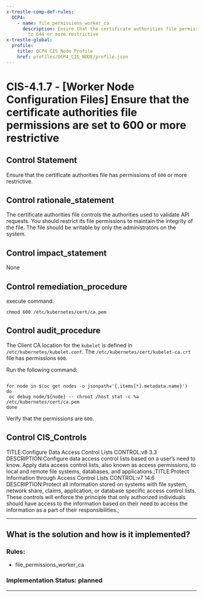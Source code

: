 ```yaml
---
x-trestle-comp-def-rules:
  OCP4:
    - name: file_permissions_worker_ca
      description: Ensure that the certificate authorities file permissions are set
        to 644 or more restrictive
x-trestle-global:
  profile:
    title: OCP4 CIS Node Profile
    href: profiles/OCP4_CIS_NODE/profile.json
---
```


# CIS-4.1.7 - \[Worker Node Configuration Files\] Ensure that the certificate authorities file permissions are set to 600 or more restrictive

## Control Statement

Ensure that the certificate authorities file has permissions of `600` or more restrictive.

## Control rationale_statement

The certificate authorities file controls the authorities used to validate API requests. You should restrict its file permissions to maintain the integrity of the file. The file should be writable by only the administrators on the system.

## Control impact_statement

None

## Control remediation_procedure

execute command:

```
chmod 600 /etc/kubernetes/cert/ca.pem
```

## Control audit_procedure

The Client CA location for the `kubelet` is defined in `/etc/kubernetes/kubelet.conf`. The 
`/etc/kubernetes/cert/kubelet-ca.crt` file has permissions `600`.

Run the following command:

```

for node in $(oc get nodes -o jsonpath='{.items[*].metadata.name}')
do
 oc debug node/${node} -- chroot /host stat -c %a /etc/kubernetes/cert/ca.pem
done
```

Verify that the permissions are `600`.

## Control CIS_Controls

TITLE:Configure Data Access Control Lists CONTROL:v8 3.3 DESCRIPTION:Configure data access control lists based on a user’s need to know. Apply data access control lists, also known as access permissions, to local and remote file systems, databases, and applications.;TITLE:Protect Information through Access Control Lists CONTROL:v7 14.6 DESCRIPTION:Protect all information stored on systems with file system, network share, claims, application, or database specific access control lists. These controls will enforce the principle that only authorized individuals should have access to the information based on their need to access the information as a part of their responsibilities.;

______________________________________________________________________

## What is the solution and how is it implemented?

<!-- For implementation status enter one of: implemented, partial, planned, alternative, not-applicable -->

<!-- Note that the list of rules under ### Rules: is read-only and changes will not be captured after assembly to JSON -->

<!-- Add control implementation description here for control: CIS-4.1.7 -->

### Rules:

  - file_permissions_worker_ca

### Implementation Status: planned

______________________________________________________________________

